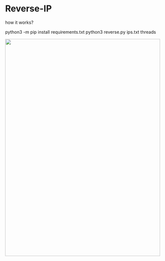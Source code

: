 # Reverse-IP

how it works?

python3 -m pip install requirements.txt
python3 reverse.py ips.txt threads

<img src="https://github.com/faizganz14/Reverse-IP/blob/main/Screenshot_20210107_172621.jpg" height="700px" width="500px">
